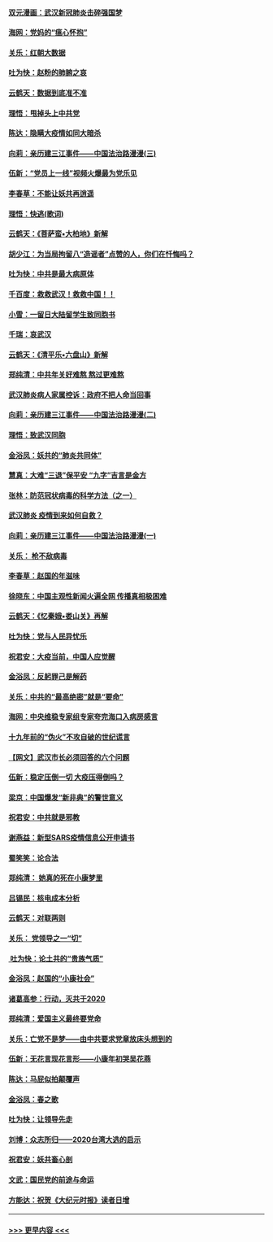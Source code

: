 #### [双元漫画：武汉新冠肺炎击碎强国梦](../pages/nsc993/n11843320.md?t=02050555) 
#### [海网：党妈的“瘟心怀抱”](../pages/nsc993/n11840740.md?t=02050555) 
#### [关乐：红朝大数据](../pages/nsc993/n11840675.md?t=02050555) 
#### [吐为快：赵粉的肺腑之哀](../pages/nsc993/n11840618.md?t=02050555) 
#### [云鹤天：数据到底准不准](../pages/nsc993/n11840325.md?t=02050555) 
#### [理悟：甩掉头上中共党](../pages/nsc993/n11838826.md?t=02050555) 
#### [陈达：隐瞒大疫情如同大暗杀](../pages/nsc993/n11838771.md?t=02050555) 
#### [向莉：亲历建三江事件——中国法治路漫漫(三)](../pages/nsc993/n11831825.md?t=02050555) 
#### [伍新：“党员上一线”视频火爆最为党乐见](../pages/nsc993/n11838200.md?t=02050555) 
#### [李春草：不能让妖共再逍遥](../pages/nsc993/n11838102.md?t=02050555) 
#### [理悟：快逃(歌词)](../pages/nsc993/n11838083.md?t=02050555) 
#### [云鹤天：《菩萨蛮▪大柏地》新解](../pages/nsc993/n11838059.md?t=02050555) 
#### [胡少江：为当局拘留八“造谣者”点赞的人，你们在忏悔吗？](../pages/nsc993/n11836801.md?t=02050555) 
#### [吐为快：中共是最大病原体](../pages/nsc993/n11836748.md?t=02050555) 
#### [千百度：救救武汉！救救中国！！](../pages/nsc993/n11836145.md?t=02050555) 
#### [小雪：一留日大陆留学生致同胞书](../pages/nsc993/n11834624.md?t=02050555) 
#### [千瑞：哀武汉](../pages/nsc993/n11833647.md?t=02050555) 
#### [云鹤天：《清平乐▪六盘山》新解](../pages/nsc993/n11833611.md?t=02050555) 
#### [郑纯清：中共年关好难熬 熬过更难熬](../pages/nsc993/n11833489.md?t=02050555) 
#### [武汉肺炎病人家属控诉：政府不把人命当回事](../pages/nsc993/n11833205.md?t=02050555) 
#### [向莉：亲历建三江事件——中国法治路漫漫(二)](../pages/nsc993/n11829102.md?t=02050555) 
#### [理悟：致武汉同胞](../pages/nsc993/n11831522.md?t=02050555) 
#### [金浴凤：妖共的“肺炎共同体”](../pages/nsc993/n11829448.md?t=02050555) 
#### [慧真：大难“三退”保平安 “九字”吉言是金方](../pages/nsc993/n11829501.md?t=02050555) 
#### [张林：防范冠状病毒的科学方法（之一）](../pages/nsc993/n11828618.md?t=02050555) 
#### [武汉肺炎 疫情到来如何自救？](../pages/nsc993/n11827632.md?t=02050555) 
#### [向莉：亲历建三江事件——中国法治路漫漫(一)](../pages/nsc993/n11827190.md?t=02050555) 
#### [关乐： 枪不敌病毒](../pages/nsc993/n11826746.md?t=02050555) 
#### [李春草：赵国的年滋味](../pages/nsc993/n11826321.md?t=02050555) 
#### [徐晓东：中国主观性新闻火遍全网 传播真相极困难](../pages/nsc993/n11826508.md?t=02050555) 
#### [云鹤天：《忆秦娥▪娄山关》再解](../pages/nsc993/n11824682.md?t=02050555) 
#### [吐为快：党与人民异忧乐](../pages/nsc993/n11824660.md?t=02050555) 
#### [祝君安：大疫当前，中国人应觉醒](../pages/nsc993/n11821946.md?t=02050555) 
#### [金浴凤：反躬罪己是解药](../pages/nsc993/n11820280.md?t=02050555) 
#### [关乐：中共的“最高绝密”就是“要命”](../pages/nsc993/n11816946.md?t=02050555) 
#### [海网：中央维稳专家组专家夸完海口入病房感言](../pages/nsc993/n11815138.md?t=02050555) 
#### [十九年前的“伪火”不攻自破的世纪谎言](../pages/nsc993/n11813238.md?t=02050555) 
#### [【网文】武汉市长必须回答的六个问题](../pages/nsc993/n11813848.md?t=02050555) 
#### [伍新：稳定压倒一切 大疫压得倒吗？](../pages/nsc993/n11812634.md?t=02050555) 
#### [梁京：中国爆发“新非典”的警世意义](../pages/nsc993/n11812554.md?t=02050555) 
#### [祝君安：中共就是邪教](../pages/nsc993/n11812431.md?t=02050555) 
#### [谢燕益：新型SARS疫情信息公开申请书](../pages/nsc993/n11808840.md?t=02050555) 
#### [蜀笑笑：论合法](../pages/nsc993/n11808064.md?t=02050555) 
#### [郑纯清： 她真的死在小康梦里](../pages/nsc993/n11806623.md?t=02050555) 
#### [吕锡民：核电成本分析](../pages/nsc993/n11806284.md?t=02050555) 
#### [云鹤天：对联两则](../pages/nsc993/n11805957.md?t=02050555) 
#### [关乐： 党领导之一“切”](../pages/nsc993/n11804505.md?t=02050555) 
#### [ 吐为快：论土共的“贵族气质”](../pages/nsc993/n11804490.md?t=02050555) 
#### [金浴凤：赵国的“小康社会”](../pages/nsc993/n11804452.md?t=02050555) 
#### [诸葛高参：行动，灭共于2020](../pages/nsc993/n11804120.md?t=02050555) 
#### [郑纯清：爱国主义最终要党命](../pages/nsc993/n11802197.md?t=02050555) 
#### [关乐：亡党不是梦——由中共要求党章放床头想到的](../pages/nsc993/n11802156.md?t=02050555) 
#### [伍新：无花言现花言形——小康年初哭吴花燕](../pages/nsc993/n11800044.md?t=02050555) 
#### [陈达：马屁似拍颠覆声](../pages/nsc993/n11800010.md?t=02050555) 
#### [金浴凤：春之歌](../pages/nsc993/n11797687.md?t=02050555) 
#### [吐为快：让领导先走](../pages/nsc993/n11797512.md?t=02050555) 
#### [刘博：众志所归——2020台湾大选的启示](../pages/nsc993/n11796878.md?t=02050555) 
#### [祝君安：妖共畜心剖](../pages/nsc993/n11794273.md?t=02050555) 
#### [文武：国民党的前途与命运](../pages/nsc993/n11794198.md?t=02050555) 
#### [方能达：祝贺《大纪元时报》读者日增](../pages/nsc993/n11793807.md?t=02050555) 

----
#### [ >>> 更早内容 <<< ](../indexes/nsc993-earlier.md)
